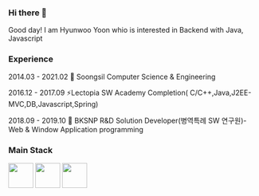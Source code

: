 ### Hi there 👋

Good day! I am Hyunwoo Yoon whio is interested in Backend with Java, Javascript

### Experience

2014.03 - 2021.02 :school: Soongsil Computer Science & Engineering

2016.12 - 2017.09 ⚡Lectopia SW Academy Completion( C/C++,Java,J2EE-MVC,DB,Javascript,Spring)

2018.09 - 2019.10 :office: BKSNP R&D Solution Developer(병역특례 SW 연구원)-Web & Window Application programming

### Main Stack
<image style="display:inline" src="https://user-images.githubusercontent.com/30948477/111603387-a5125700-8817-11eb-8549-f66364f78f4e.png" height="50"> <image style="display:inline" src="https://user-images.githubusercontent.com/30948477/111603641-e60a6b80-8817-11eb-85dd-922275d29786.png" height = "50"> <image src="https://user-images.githubusercontent.com/30948477/111603651-e86cc580-8817-11eb-92d1-68f741749227.png" height="50">

<!--
**unooo/unooo** is a ✨ _special_ ✨ repository because its `README.md` (this file) appears on your GitHub profile.

Here are some ideas to get you started:

- 🔭 I’m currently working on ...
- 🌱 I’m currently learning ...
- 👯 I’m looking to collaborate on ...
- 🤔 I’m looking for help with ...
- 💬 Ask me about ...
- 📫 How to reach me: ...
- 😄 Pronouns: ...
- ⚡ Fun fact: ...
-->
